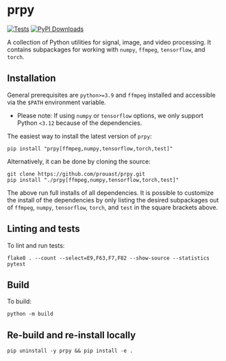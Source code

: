 
# prpy

[![Tests](https://github.com/prouast/prpy/actions/workflows/main.yml/badge.svg)](https://github.com/prouast/prpy/actions/workflows/main.yml)
[![PyPI Downloads](https://static.pepy.tech/personalized-badge/prpy?period=total&units=international_system&left_color=grey&right_color=blue&left_text=pip%20downloads)](https://pypi.org/project/prpy/)

A collection of Python utilities for signal, image, and video processing.
It contains subpackages for working with `numpy`, `ffmpeg`, `tensorflow`, and `torch`.

## Installation

General prerequisites are `python>=3.9` and `ffmpeg` installed and accessible via the `$PATH` environment variable.

- Please note: If using `numpy` or `tensorflow` options, we only support Python `<3.12` because of the dependencies. 

The easiest way to install the latest version of `prpy`:

```
pip install "prpy[ffmpeg,numpy,tensorflow,torch,test]"
```

Alternatively, it can be done by cloning the source:

```
git clone https://github.com/prouast/prpy.git
pip install "./prpy[ffmpeg,numpy,tensorflow,torch,test]"
```

The above run full installs of all dependencies.
It is possible to customize the install of the dependencies by only listing the desired subpackages out of `ffmpeg`, `numpy`, `tensorflow`, `torch`, and `test` in the square brackets above.

## Linting and tests

To lint and run tests:

```
flake8 . --count --select=E9,F63,F7,F82 --show-source --statistics
pytest
```

## Build

To build:

```
python -m build
```

## Re-build and re-install locally

```
pip uninstall -y prpy && pip install -e .
```
